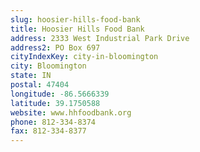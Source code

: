 ```yaml
---
slug: hoosier-hills-food-bank
title: Hoosier Hills Food Bank
address: 2333 West Industrial Park Drive
address2: PO Box 697
cityIndexKey: city-in-bloomington
city: Bloomington
state: IN
postal: 47404
longitude: -86.5666339
latitude: 39.1750588
website: www.hhfoodbank.org
phone: 812-334-8374
fax: 812-334-8377
---
```

